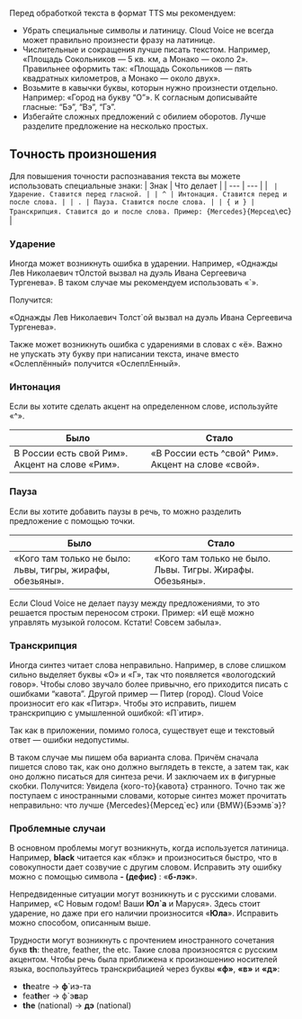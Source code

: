 Перед обработкой текста в формат TTS мы рекомендуем:

- Убрать специальные символы и латиницу. Cloud Voice не всегда может правильно произнести фразу на латинице.
- Числительные и сокращения лучше писать текстом. Например, «Площадь Сокольников — 5 кв. км, а Монако — около 2». Правильнее оформить так: «Площадь Сокольников — пять квадратных километров, а Монако — около двух».
- Возьмите в кавычки буквы, которын нужно произнести отдельно. Например: «Город на букву “О”». К согласным дописывайте гласные: “Бэ”, “Вэ”, “Гэ”.
- Избегайте сложных предложений с обилием оборотов. Лучше разделите предложение на несколько простых.

## Точность произношения

Для повышения точности распознавания текста вы можете использовать специальные знаки:
| Знак | Что делает |
| --- | --- |
| ` | Ударение. Ставится перед гласной. | | ^ | Интонация. Ставится перед и после слова. | | . | Пауза. Ставится после слова. | | { и } | Транскрипция. Ставится до и после слова. Пример: {Mercedes}{Мерсед\`ес} |

### Ударение

Иногда может возникнуть ошибка в ударении. Например, «Однажды Лев Николаевич тОлстой вызвал на дуэль Ивана Сергеевича Тургенева». В таком случае мы рекомендуем использовать «\`».

Получится:

«Однажды Лев Николаевич Толст\`ой вызвал на дуэль Ивана Сергеевича Тургенева».

Также может возникнуть ошибка с ударениями в словах с «ё». Важно не упускать эту букву при написании текста, иначе вместо «Ослеплённый» получится «ОслеплЕнный».

### Интонация

Если вы хотите сделать акцент на определенном слове, используйте «^».

| Было                                            | Стало                                               |
| ----------------------------------------------- | --------------------------------------------------- |
| В России есть свой Рим». Акцент на слове «Рим». | «В России есть ^свой^ Рим». Акцент на слове «свой». |

### Пауза

Если вы хотите добавить паузы в речь, то можно разделить предложение с помощью точки.

| Было                                                      | Стало                                                     |
| --------------------------------------------------------- | --------------------------------------------------------- |
| «Кого там только не было: львы, тигры, жирафы, обезьяны». | «Кого там только не было. Львы. Тигры. Жирафы. Обезьяны». |

Если Cloud Voice не делает паузу между предложениями, то это решается простым переносом строки. Пример:
«И ещё можно управлять музыкой голосом.
Кстати! Совсем забыла».

### Транскрипция

Иногда синтез читает слова неправильно. Например, в слове слишком сильно выделяет буквы «О» и «Г», так что появляется «вологодский говор». Чтобы слово звучало более привычно, его приходится писать с ошибками “кавота”. Другой пример — Питер (город). Cloud Voice произносит его как «Питэр». Чтобы это исправить, пишем транскрипцию с умышленной ошибкой: «П`итир».

Так как в приложении, помимо голоса, существует еще и текстовый ответ — ошибки недопустимы.

В таком случае мы пишем оба варианта слова. Причём сначала пишется слово так, как оно должно выглядеть в тексте, а затем так, как оно должно писаться для синтеза речи. И заключаем их в фигурные скобки. Получится: Увидела {кого-то}{кавота} странного.
Точно так же поступаем с иностранными словами, которые синтез может прочитать неправильно: что лучше {Mercedes}{Мерсед\`ес} или {BMW}{Бээмв\`э}?

### Проблемные случаи

В основном проблемы могут возникнуть, когда используется латиница. Например, **black** читается как «блэк» и произноситься быстро, что в совокупности дает созвучие с другим словом. Исправить эту ошибку можно с помощью символа **- (дефис)** : «**б-лэк**».

Непредвиденные ситуации могут возникнуть и с русскими словами. Например, «С Новым годом! Ваши **Юл`а** и Маруся». Здесь стоит ударение, но даже при его наличии произносится «**Юла**». Исправить можно способом, описанным выше.

Трудности могут возникнуть с прочтением иностранного сочетания букв **th**: theatre, feather, the etc. Такие слова произносятся с русским акцентом. Чтобы речь была приближена к произношению носителей языка, воспользуйтесь транскрибацией через буквы **«ф»**, **«в»** и **«д»**:

- **th**eatre → **ф**`иэ-та
- fea**th**er → ф`э**в**ар
- **the** (national) → **дэ** (national)

